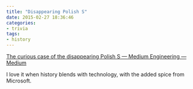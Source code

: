 ```yaml
---
title: "Disappearing Polish S"
date: 2015-02-27 18:36:46
categories:
- trivia
tags:
- history
---
```


[The curious case of the disappearing Polish S — Medium Engineering — Medium](https://medium.com/medium-eng/the-curious-case-of-disappearing-polish-s-fa398313d4df)

I love it when history blends with technology, with the added spice from Microsoft.
